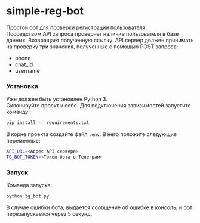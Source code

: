 # simple-reg-bot
 Простой бот для проверки регистрации пользователя.  
 Посредством API запроса проверяет наличие пользователя в базе данных. 
 Возвращает полученную ссылку.
 API сервер должен принимать на проверку три значения, полученные с помощью POST запроса:
 - phone
 - chat_id
 - username

 ### Установка
 Уже должен быть установлен Python 3.  
 Склонируйте проект к себе.
 Для подключения зависимостей запустите команду:
 ```bash
 pip install -r requirements.txt
 ```
 В корне проекта создайте файл `.env`. В него положите следующие переменные:
 ```bash
 API_URL=<Адрес API сервера>
 TG_BOT_TOKEN=<Токен бота в Телеграм>
 ```

 ### Запуск

 Команда запуска:
 ```bash
 python tg_bot.py
 ```
 В случае ошибки бота, выдается сообщение об ошибке в консоль, и бот перезапускается через 5 секунд.
